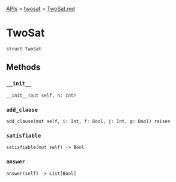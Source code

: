 [APIs](../index.md) > [twosat](./index.md) > [TwoSat.md]()

# TwoSat

```
struct TwoSat
```

## Methods

### `__init__`

```
__init__(out self, n: Int)
```

### `add_clause`

```
add_clause(mut self, i: Int, f: Bool, j: Int, g: Bool) raises
```

### `satisfiable`

```
satisfiable(mut self) -> Bool
```

### `answer`

```
answer(self) -> List[Bool]
```
